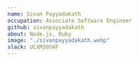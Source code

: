 ```yaml
---
name: Sivan Payyadakath
occupation: Associate Software Engineer
github: sivanpayyadakath
about: Node.js, Ruby
image: "./sivanpayyadakath.webp"
slack: UCXM30SHF
---
```

